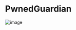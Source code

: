 ﻿# PwnedGuardian
![image](https://github.com/xKeNcHii/PwnedGuardian/assets/109564316/8ebfc5b0-03ca-4a94-874f-a1cf5b61876b)
